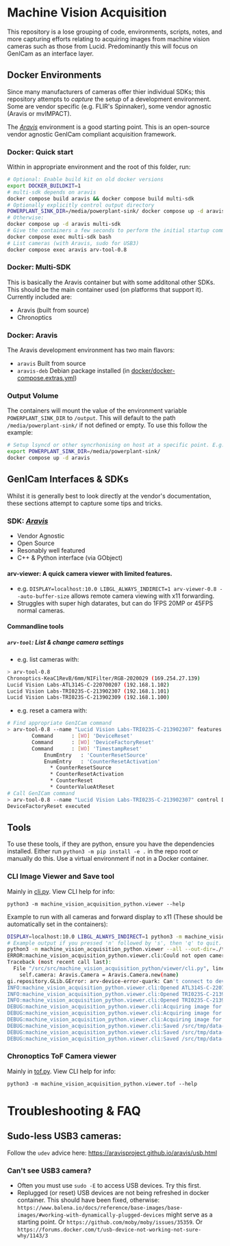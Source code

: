 # Machine Vision Acquisition
This repository is a lose grouping of code, environments, scripts, notes, and more capturing efforts relating to acquiring images from machine vision cameras such as those from Lucid. Predominantly this will focus on GenICam as an interface layer.

## Docker Environments
Since many manufacturers of cameras offer thier individual SDKs; this repository attempts to *capture* the setup of a development environment. Some are vendor specific (e.g. FLIR's Spinnaker), some vendor agnostic (Aravis or mvIMPACT).

The [*Aravis*](https://github.com/AravisProject/aravis) environment is a good starting point. This is an open-source vendor agnostic GenICam compliant acquisition framework.

### Docker: Quick start
Within in appropriate environment and the root of this folder, run:
```bash
# Optional: Enable build kit on old docker versions
export DOCKER_BUILDKIT=1
# multi-sdk depends on aravis
docker compose build aravis && docker compose build multi-sdk
# Optionally explicitly control output directory
POWERPLANT_SINK_DIR=/media/powerplant-sink/ docker compose up -d aravis multi-sdk
# Otherwise:
docker compose up -d aravis multi-sdk
# Give the containers a few seconds to perform the initial startup commands. Then you can launch a shell into the container with:
docker compose exec multi-sdk bash
# List cameras (with Aravis, sudo for USB3)
docker compose exec aravis arv-tool-0.8
```

### Docker: Multi-SDK
This is basically the Aravis container but with some additonal other SDKs. This should be the main container used (on platforms that support it). Currently included are:
* Aravis (built from source)
* Chronoptics


### Docker: Aravis
The Aravis development environment has two main flavors:
* `aravis` Built from source
* `aravis-deb` Debian package installed (in [docker/docker-compose.extras.yml](docker/docker-compose.extras.yml))


### Output Volume
The containers will mount the value of the environment variable `POWERPLANT_SINK_DIR` to `/output`. This will default to the path `/media/powerplant-sink/` if not defined or empty. To use this follow the example:
```bash
# Setup lsyncd or other syncrhonising on host at a specific point. E.g. "/media/powerplant-sink/"
export POWERPLANT_SINK_DIR=/media/powerplant-sink/
docker compose up -d aravis
```

## GenICam Interfaces & SDKs
Whilst it is generally best to look directly at the vendor's documentation, these sections attempt to capture some tips and tricks.

### SDK: [*Aravis*](https://github.com/AravisProject/aravis)
* Vendor Agnostic
* Open Source
* Resonably well featured
* C++ & Python interface (via GObject)
#### **arv-viewer**: A quick camera viewer with limited features.
* e.g. `DISPLAY=localhost:10.0 LIBGL_ALWAYS_INDIRECT=1 arv-viewer-0.8 --auto-buffer-size` allows remote camera viewing with x11 forwarding.
* Struggles with super high datarates, but can do 1FPS 20MP or 45FPS normal cameras.
#### **Commandline tools**
##### `arv-tool`: List & change camera settings
* e.g. list cameras with:
```bash
> arv-tool-0.8 
Chronoptics-KeaC1RevB/6mm/NIFilter/RGB-2020029 (169.254.27.139)
Lucid Vision Labs-ATL314S-C-220700207 (192.168.1.102)
Lucid Vision Labs-TRI023S-C-213902307 (192.168.1.101)
Lucid Vision Labs-TRI023S-C-213902309 (192.168.1.100)
```
* e.g. reset a camera with:
```bash
# Find appropriate GenICam command
> arv-tool-0.8 --name "Lucid Vision Labs-TRI023S-C-213902307" features | grep Reset
        Command      : [WO] 'DeviceReset'
        Command      : [WO] 'DeviceFactoryReset'
        Command      : [WO] 'TimestampReset'
            EnumEntry   : 'CounterResetSource'
            EnumEntry   : 'CounterResetActivation'
              * CounterResetSource
              * CounterResetActivation
              * CounterReset
              * CounterValueAtReset
# Call GenICam command
> arv-tool-0.8 --name "Lucid Vision Labs-TRI023S-C-213902307" control DeviceFactoryReset
DeviceFactoryReset executed
```

## Tools
To use these tools, if they are python, ensure you have the dependencies installed. Either run `python3 -m pip install -e .` in the repo root or manually do this. Use a virtual environment if not in a Docker container.

### CLI Image Viewer and Save tool
Mainly in [cli.py](./src/machine_vision_acquisition_python/viewer/cli.py). View CLI help for info:
```
python3 -m machine_vision_acquisition_python.viewer --help
```
Example to run with all cameras and forward display to x11 (These should be automatically set in the containers):
```bash
DISPLAY=localhost:10.0 LIBGL_ALWAYS_INDIRECT=1 python3 -m machine_vision_acquisition_python.viewer --all --out-dir=./tmp/data-root/manu/
# Example output if you pressed 'n' followed by 's', then 'q' to quit. "169.254.27.139" is the Chronoptics camera and can safely be ignored.
python3 -m machine_vision_acquisition_python.viewer --all --out-dir=./tmp/data-root/manu/
ERROR:machine_vision_acquisition_python.viewer.cli:Could not open camera
Traceback (most recent call last):
  File "/src/src/machine_vision_acquisition_python/viewer/cli.py", line 70, in __init__
    self.camera: Aravis.Camera = Aravis.Camera.new(name)
gi.repository.GLib.GError: arv-device-error-quark: Can't connect to device at address '169.254.27.139' (6)
INFO:machine_vision_acquisition_python.viewer.cli:Opened ATL314S-C-220700207
INFO:machine_vision_acquisition_python.viewer.cli:Opened TRI023S-C-213902307
INFO:machine_vision_acquisition_python.viewer.cli:Opened TRI023S-C-213902309
DEBUG:machine_vision_acquisition_python.viewer.cli:Acquiring image for ATL314S-C-220700207 took: 0.3851250330917537
DEBUG:machine_vision_acquisition_python.viewer.cli:Acquiring image for TRI023S-C-213902307 took: 0.09678720706142485
DEBUG:machine_vision_acquisition_python.viewer.cli:Acquiring image for TRI023S-C-213902309 took: 0.09508740995079279
DEBUG:machine_vision_acquisition_python.viewer.cli:Saved /src/tmp/data-root/manu/2022-04-14T164139-ATL314S-C-220700207-snapshot-1.png
DEBUG:machine_vision_acquisition_python.viewer.cli:Saved /src/tmp/data-root/manu/2022-04-14T164139-TRI023S-C-213902307-snapshot-1.png
DEBUG:machine_vision_acquisition_python.viewer.cli:Saved /src/tmp/data-root/manu/2022-04-14T164139-TRI023S-C-213902309-snapshot-1.png
```

### Chronoptics ToF Camera viewer
Mainly in [tof.py](./src/machine_vision_acquisition_python/viewer/tof.py). View CLI help for info:
```
python3 -m machine_vision_acquisition_python.viewer.tof --help
```

# Troubleshooting & FAQ

## Sudo-less USB3 cameras:
Follow the `udev` advice here: https://aravisproject.github.io/aravis/usb.html

### Can't see USB3 camera?
* Often you must use `sudo -E` to access USB devices. Try this first.
* Replugged (or reset) USB devices are not being refreshed in docker container. This should have been fixed, otherwise: `https://www.balena.io/docs/reference/base-images/base-images/#working-with-dynamically-plugged-devices` might serve as a starting point. Or `https://github.com/moby/moby/issues/35359`. Or `https://forums.docker.com/t/usb-device-not-working-not-sure-why/1143/3`

